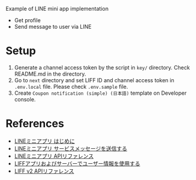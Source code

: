 Example of LINE mini app implementation
- Get profile
- Send message to user via LINE

# Setup
1. Generate a channel access token by the script in `key/` directory. Check README.md in the directory.
2. Go to `next` directory and set LIFF ID and channel access token in `.env.local` file. Please check `.env.sample` file.
3. Create `Coupon notification (simple) (日本語)` template on Developer console.

# References
- [LINEミニアプリ はじめに](https://developers.line.biz/ja/docs/line-mini-app/quickstart/)
- [LINEミニアプリ サービスメッセージを送信する](https://developers.line.biz/ja/docs/line-mini-app/develop/service-messages/)
- [LINEミニアプリ APIリファレンス](https://developers.line.biz/ja/reference/line-mini-app/)
- [LIFFアプリおよびサーバーでユーザー情報を使用する](https://developers.line.biz/ja/docs/liff/using-user-profile/)
- [LIFF v2 APIリファレンス](https://developers.line.biz/ja/reference/liff/)